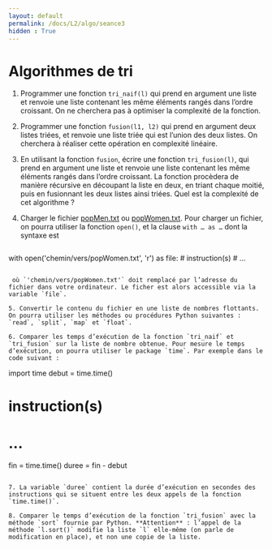 ```yaml
---
layout: default
permalink: /docs/L2/algo/seance3
hidden : True
---
```


# Algorithmes de tri

1. Programmer une fonction `tri_naif(l)` qui prend en argument une liste et renvoie une liste contenant les même éléments rangés dans l’ordre croissant. On ne cherchera pas à optimiser la complexité de la fonction.

2. Programmer une fonction `fusion(l1, l2)` qui prend en argument deux listes triées, et renvoie une liste triée qui est l’union des deux listes. On cherchera à réaliser cette opération en complexité linéaire.

3. En utilisant la fonction `fusion`, écrire une fonction `tri_fusion(l)`, qui prend en argument une liste et renvoie une liste contenant les même éléments rangés dans l’ordre croissant. La fonction procèdera de manière récursive en découpant la liste en deux, en triant chaque moitié, puis en fusionnant les deux listes ainsi triées. Quel est la complexité de cet algorithme ?

4. Charger le fichier [popMen.txt](popMen.txt) ou [popWomen.txt](popWomen.txt). Pour charger un fichier, on pourra utiliser la fonction `open()`, et la clause `with … as …` dont la syntaxe est
   ```
with open('chemin/vers/popWomen.txt', 'r') as file:
    # instruction(s)
    # ...
   ```
   
    où `'chemin/vers/popWomen.txt'` doit remplacé par l’adresse du fichier dans votre ordinateur. Le ficher est alors accessible via la variable `file`.

5. Convertir le contenu du fichier en une liste de nombres flottants. On pourra utiliser les méthodes ou procédures Python suivantes : `read`, `split`, `map` et `float`.

6. Comparer les temps d’exécution de la fonction `tri_naif` et `tri_fusion` sur la liste de nombre obtenue. Pour mesure le temps d’exécution, on pourra utiliser le package `time`. Par exemple dans le code suivant :
   ```
import time
debut = time.time()
# instruction(s)
# ...
fin = time.time()
duree = fin - debut
````

7. La variable `duree` contient la durée d’exécution en secondes des instructions qui se situent entre les deux appels de la fonction `time.time()`.

8. Comparer le temps d’exécution de la fonction `tri_fusion` avec la méthode `sort` fournie par Python. **Attention** : l’appel de la méthode `l.sort()` modifie la liste `l` elle-même (on parle de modification en place), et non une copie de la liste.
    
